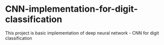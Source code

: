# CNN-implementation-for-digit-classification
This project is basic implementation of deep neural network - CNN for digit classification
